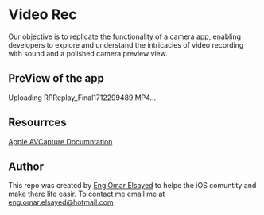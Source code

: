 # Video Rec
Our objective is to replicate the functionality of a camera app, enabling developers to explore and understand the intricacies of video recording with sound and a polished camera preview view. 

## PreView of the app

Uploading RPReplay_Final1712299489.MP4…

## Resourrces 
[Apple AVCapture Documntation]([https://www.linkedin.com/in/engomarelsayed/](https://developer.apple.com/documentation/avfoundation/capture_setup/setting_up_a_capture_session))

## Author <a name="conclusion"></a>
This repo was created by [Eng.Omar Elsayed](https://www.linkedin.com/in/engomarelsayed/) to helpe the iOS comuntity and make there life easir. To contact me email me at eng.omar.elsayed@hotmail.com

